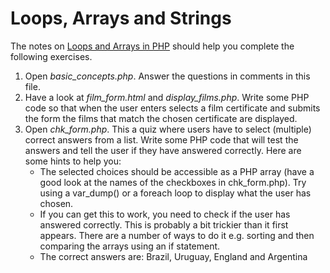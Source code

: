 # Loops, Arrays and Strings

The notes on <a href="https://github.com/CIT2318/loops-arrays-and-strings/blob/master/php-arrays-loops.md" target="_blank">Loops and Arrays in PHP</a> should help you complete the following exercises.

1. Open *basic_concepts.php*. Answer the questions in comments in this file.
2. Have a look at *film_form.html* and *display_films.php*. Write some PHP code so that when the user enters selects a film certificate and submits the form the films that match the chosen certificate are displayed.
3. Open *chk_form.php*. This a quiz where users have to select (multiple) correct answers from a list. Write some PHP code that will test the answers and tell the user if they have answered correctly. Here are some hints to help you:
   * The selected choices should be accessible as a PHP array (have a good look at the names of the checkboxes in chk_form.php). Try using a var_dump() or a foreach loop to display what the user has chosen.
   * If you can get this to work, you need to check if the user has answered correctly. This is probably a bit trickier than it first appears. There are a number of ways to do it e.g. sorting and then comparing the arrays using an if statement.
   * The correct answers are: Brazil, Uruguay, England and Argentina
